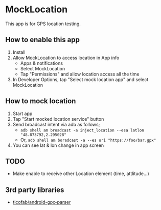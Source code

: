 # MockLocation

This app is for GPS location testing.

## How to enable this app

1. Install
1. Allow MockLocation to access location in App info
    * Apps & notifications
    * Select MockLocation
    * Tap "Permissions" and allow location access all the time
1. In Developer Options, tap "Select mock location app" and select MockLocation


## How to mock location

1. Start app
1. Tap "Start mocked location service" button
1. Send broadcast intent via adb as follows;
    * `adb shell am broadcast -a inject_location --esa latlon "48.873792,2.295028"`
    * Or, `adb shell am boradcast -a --es uri "https://foo/bar.gpx"`
1. You can see lat & lon change in app screen


## TODO

* Make enable to receive other Location element (time, attlitude...)

## 3rd party libraries

* [ticofab/android-gpx-parser](https://github.com/ticofab/android-gpx-parser)